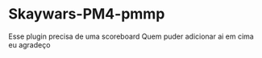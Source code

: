 # Skaywars-PM4-pmmp
Esse plugin precisa de uma scoreboard 
Quem puder adicionar ai em cima eu agradeço 
